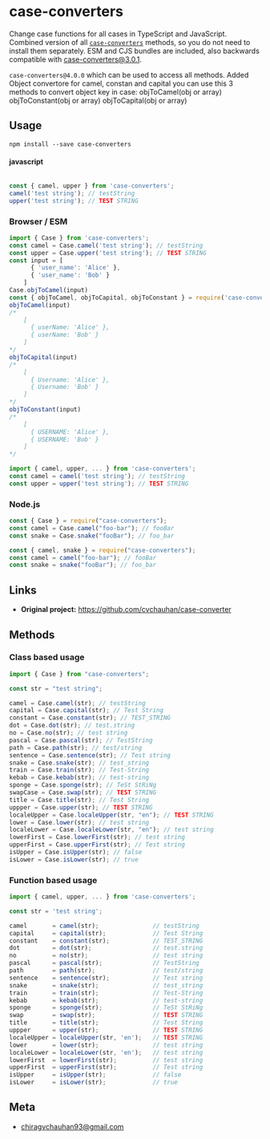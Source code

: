 # case-converters

Change case functions for all cases in TypeScript and JavaScript.
Combined version of all [`case-converters`](https://github.com/cvchauhan/case-converter) methods, so you do not need to install them separately.
ESM and CJS bundles are included, also backwards compatible with case-converters@3.0.1.

`case-converters@4.0.0` which can be used to access all methods.
Added Object convertore for camel, constan and capital
you can use this 3 methods to convert object key in case:
objToCamel(obj or array)
objToConstant(obj or array)
objToCapital(obj or array)
## Usage

```shell script
npm install --save case-converters
```

#### javascript

```javascript

const { camel, upper } from 'case-converters';
camel('test string'); // testString
upper('test string'); // TEST STRING
```

### Browser / ESM

```ts
import { Case } from 'case-converters';
const camel = Case.camel('test string'); // testString
const upper = Case.upper('test string'); // TEST STRING
const input = [
      { 'user_name': 'Alice' },
      { 'user_name': 'Bob' }
    ]
Case.objToCamel(input)
const { objToCamel, objToCapital, objToConstant } = require('case-converters');
objToCamel(input)
/* 
    [
      { userName: 'Alice' },
      { userName: 'Bob' }
    ]
*/
objToCapital(input)
/* 
    [
      { Username: 'Alice' },
      { Username: 'Bob' }
    ]
*/
objToConstant(input)
/* 
    [
      { USERNAME: 'Alice' },
      { USERNAME: 'Bob' }
    ]
*/

import { camel, upper, ... } from 'case-converters';
const camel = camel('test string'); // testString
const upper = upper('test string'); // TEST STRING
```

### Node.js

```ts
const { Case } = require("case-converters");
const camel = Case.camel("foo-bar"); // fooBar
const snake = Case.snake("fooBar"); // foo_bar

const { camel, snake } = require("case-converters");
const camel = camel("foo-bar"); // fooBar
const snake = snake("fooBar"); // foo_bar
```

## Links

- **Original project:** https://github.com/cvchauhan/case-converter

## Methods

### Class based usage

```ts
import { Case } from "case-converters";

const str = "test string";

camel = Case.camel(str); // testString
capital = Case.capital(str); // Test String
constant = Case.constant(str); // TEST_STRING
dot = Case.dot(str); // test.string
no = Case.no(str); // test string
pascal = Case.pascal(str); // TestString
path = Case.path(str); // test/string
sentence = Case.sentence(str); // Test string
snake = Case.snake(str); // test_string
train = Case.train(str); // Test-String
kebab = Case.kebab(str); // test-string
sponge = Case.sponge(str); // TeSt StRiNg
swapCase = Case.swap(str); // TEST STRING
title = Case.title(str); // Test String
uppper = Case.upper(str); // TEST STRING
localeUpper = Case.localeUpper(str, "en"); // TEST STRING
lower = Case.lower(str); // test string
localeLower = Case.localeLower(str, "en"); // test string
lowerFirst = Case.lowerFirst(str); // test string
upperFirst = Case.upperFirst(str); // Test string
isUpper = Case.isUpper(str); // false
isLower = Case.isLower(str); // true
```

### Function based usage

```ts
import { camel, upper, ... } from 'case-converters';

const str = 'test string';

camel       = camel(str);               // testString
capital     = capital(str);             // Test String
constant    = constant(str);            // TEST_STRING
dot         = dot(str);                 // test.string
no          = no(str);                  // test string
pascal      = pascal(str);              // TestString
path        = path(str);                // test/string
sentence    = sentence(str);            // Test string
snake       = snake(str);               // test_string
train       = train(str);               // Test-String
kebab       = kebab(str);               // test-string
sponge      = sponge(str);              // TeSt StRiNg
swap        = swap(str);                // TEST STRING
title       = title(str);               // Test String
uppper      = upper(str);               // TEST STRING
localeUpper = localeUpper(str, 'en');   // TEST STRING
lower       = lower(str);               // test string
localeLower = localeLower(str, 'en');   // test string
lowerFirst  = lowerFirst(str);          // test string
upperFirst  = upperFirst(str);          // Test string
isUpper     = isUpper(str);             // false
isLower     = isLower(str);             // true
```

## Meta

- chiragvchauhan93@gmail.com
